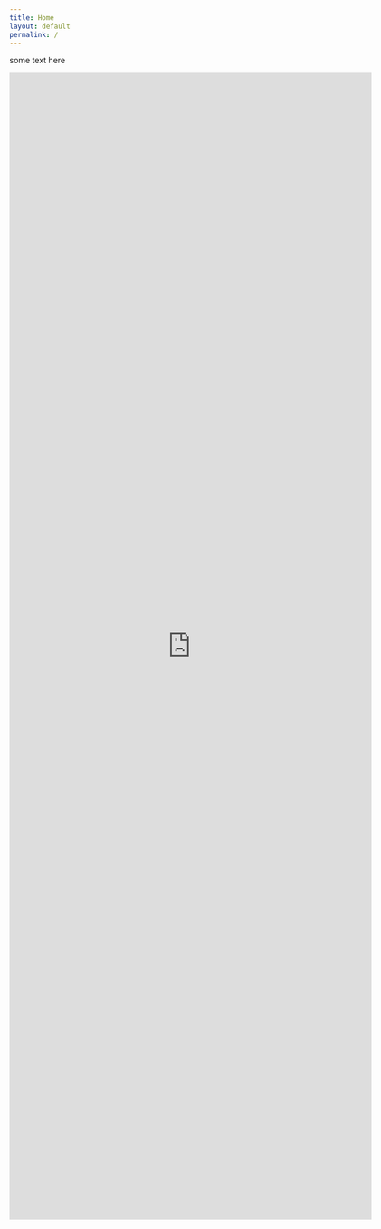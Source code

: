 ```yaml
---
title: Home
layout: default
permalink: /
---
```


<p>some text here</p>

<iframe src="https://docs.google.com/forms/d/e/1FAIpQLSc9AYpes-x0-6EjwTV0QWyyjOBsBLaK1JIELcIERSBWH89xPg/viewform?embedded=true" width="640" height="2026" frameborder="0" marginheight="0" marginwidth="0">Loading…</iframe>
